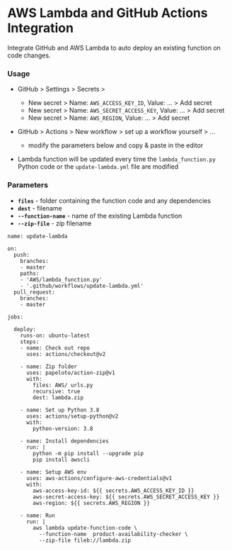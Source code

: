 # AWS Lambda and GitHub Actions Integration

Integrate GitHub and AWS Lambda to auto deploy an existing function on code changes.

### Usage
- GitHub > Settings > Secrets >  
  - New secret > Name: `AWS_ACCESS_KEY_ID`, Value: ... > Add secret  
  - New secret > Name: `AWS_SECRET_ACCESS_KEY`, Value: ... > Add secret
  - New secret > Name: `AWS_REGION`, Value: ... > Add secret
  
- GitHub > Actions > New workflow > set up a workflow yourself > ...
  - modify the parameters below and copy & paste in the editor

- Lambda function will be updated every time the `lambda_function.py` Python code or the `update-lambda.yml` file are modified

### Parameters
- **`files`** - folder containing the function code and any dependencies  
- **`dest`** - filename  
- **`--function-name`** - name of the existing Lambda function  
- **`--zip-file`** - zip filename

```
name: update-lambda

on:
  push:
    branches:
    - master
    paths:
    - 'AWS/lambda_function.py'
    - '.github/workflows/update-lambda.yml'
  pull_request:
    branches:
    - master

jobs:
  
  deploy:
    runs-on: ubuntu-latest
    steps:
    - name: Check out repo
      uses: actions/checkout@v2

    - name: Zip folder
      uses: papeloto/action-zip@v1
      with:
        files: AWS/ urls.py
        recursive: true
        dest: lambda.zip

    - name: Set up Python 3.8
      uses: actions/setup-python@v2
      with:
        python-version: 3.8

    - name: Install dependencies
      run: |
        python -m pip install --upgrade pip
        pip install awscli
        
    - name: Setup AWS env
      uses: aws-actions/configure-aws-credentials@v1
      with:
        aws-access-key-id: ${{ secrets.AWS_ACCESS_KEY_ID }}
        aws-secret-access-key: ${{ secrets.AWS_SECRET_ACCESS_KEY }}
        aws-region: ${{ secrets.AWS_REGION }}

    - name: Run
      run: |
        aws lambda update-function-code \
          --function-name  product-availability-checker \
          --zip-file fileb://lambda.zip
```
